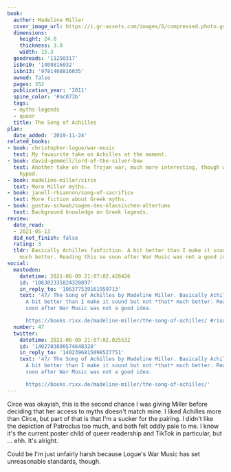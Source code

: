 ```yaml
---
book:
  author: Madeline Miller
  cover_image_url: https://i.gr-assets.com/images/S/compressed.photo.goodreads.com/books/1331154660l/11250317.jpg
  dimensions:
    height: 24.0
    thickness: 3.0
    width: 15.3
  goodreads: '11250317'
  isbn10: '1408816032'
  isbn13: '9781408816035'
  owned: false
  pages: 352
  publication_year: '2011'
  spine_color: '#ac873b'
  tags:
  - myths-legends
  - queer
  title: The Song of Achilles
plan:
  date_added: '2019-11-24'
related_books:
- book: christopher-logue/war-music
  text: My favourite take on Achilles at the moment.
- book: david-gemmell/lord-of-the-silver-bow
  text: Another take on the Trojan war, much more interesting, though weirdly less
    hyped.
- book: madeline-miller/circe
  text: More Miller myths.
- book: janell-rhiannon/song-of-sacrifice
  text: More fiction about Greek myths.
- book: gustav-schwab/sagen-des-klassischen-altertums
  text: Background knowledge on Greek legends.
review:
  date_read:
  - 2021-05-13
  did_not_finish: false
  rating: 3
  tldr: Basically Achilles fanfiction. A bit better than I make it sound but not *that*
    much better. Reading this so soon after War Music was not a good idea.
social:
  mastodon:
    datetime: 2021-06-09 21:07:02.428426
    id: '106382335824328897'
    in_reply_to: '106377539161959713'
    text: '47/ The Song of Achilles by Madeline Miller. Basically Achilles fanfiction.
      A bit better than I make it sound but not *that* much better. Reading this so
      soon after War Music was not a good idea.

      https://books.rixx.de/madeline-miller/the-song-of-achilles/ #rixxReads'
  number: 47
  twitter:
    datetime: 2021-06-09 21:07:02.025532
    id: '1402703800574648328'
    in_reply_to: '1402396815098527751'
    text: '47/ The Song of Achilles by Madeline Miller. Basically Achilles fanfiction.
      A bit better than I make it sound but not *that* much better. Reading this so
      soon after War Music was not a good idea.

      https://books.rixx.de/madeline-miller/the-song-of-achilles/'
---
```


Circe was okayish, this is the second chance I was giving Miller before deciding that her access to myths doesn't match
mine. I liked Achilles more than Circe, but part of that is that I'm a sucker for the pairing. I didn't like the
depiction of Patroclus too much, and both felt oddly pale to me. I know it's the current poster child of queer
readership and TikTok in particular, but … ehh. It's alright.

Could be I'm just unfairly harsh because Logue's War Music has set unreasonable standards, though.
